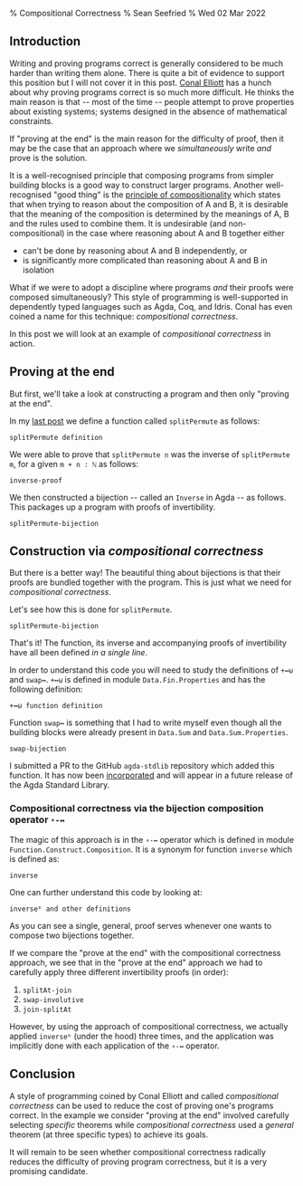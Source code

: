% Compositional Correctness
% Sean Seefried
% Wed 02 Mar 2022

## Introduction

Writing and proving programs correct is generally considered to be much harder than writing them alone. There is quite a bit of evidence to support this position but I will not cover it in this post. [Conal Elliott](http://conal.net) has a hunch about why proving programs correct is so much more difficult. He thinks the main reason is that -- most of the time --  people attempt to prove properties about existing systems; systems designed in the absence of mathematical constraints.

If "proving at the end" is the main reason for the difficulty of proof, then it may be the case that an approach where we _simultaneously_ write _and_ prove is the solution.

It is a well-recognised principle that composing programs from simpler building blocks is a good way to construct larger programs. Another well-recognised "good thing" is the [principle of compositionality](https://en.wikipedia.org/wiki/Principle_of_compositionality) which states that when trying to reason about the composition of A and B, it is desirable that the meaning of the composition is determined by the meanings of A, B and the rules used to combine them. It is undesirable (and non-compositional) in the case where reasoning about A and B together either

- can't be done by reasoning about A and B independently, or
- is significantly more complicated than reasoning about A and B in isolation

What if we were to adopt a discipline where programs _and_ their proofs were composed simultaneously? This style of programming is well-supported in dependently typed languages such as Agda, Coq, and Idris. Conal has even coined a name for this technique: _compositional correctness_.

In this post we will look at an example of _compositional correctness_ in action.

## Proving at the end

But first, we'll take a look at constructing a program and then only "proving at the end".

In my [last post](../proving-a-more-general-theorem-is-often-easier.md) we define a function called `splitPermute` as follows:

```{ htmlDir="2022-02-24-permutations" module="Permutations" delimeters="splitPermute" }
splitPermute definition
```

We were able to prove that `splitPermute n` was the inverse of `splitPermute m`, for a given `m + n : ℕ` as follows:

```{ htmlDir="2022-02-24-permutations" module="Permutations" delimeters="inverse-proof" }
inverse-proof
```

We then constructed a bijection -- called an `Inverse` in Agda -- as follows. This packages up a program with proofs of invertibility.

```{ htmlDir="2022-02-24-permutations" module="Permutations" delimeters="splitPermute-bijection-1" }
splitPermute-bijection
```
## Construction via _compositional correctness_

But there is a better way! The beautiful thing about bijections is that their proofs are bundled together with the program. This is just what we need for _compositional correctness_.

Let's see how this is done for `splitPermute`.

```{ htmlDir="2022-02-24-permutations" module="Permutations" delimeters="splitPermute-bijection-2" }
splitPermute-bijection
```

That's it! The function, its inverse and accompanying proofs of invertibility have all been defined _in a single line_.

In order to understand this code you will need to study the definitions of `+↔⊎` and `swap↔`. `+↔⊎` is defined in module `Data.Fin.Properties` and has the following definition:

```{ htmlDir="2022-02-24-permutations" module="Data.Fin.Properties" fun="+↔⊎" lines="2" }
+↔⊎ function definition
```

Function `swap↔` is something that I had to write myself even though all the building blocks were already present in `Data.Sum` and `Data.Sum.Properties`.

```{ htmlDir="2022-02-24-permutations" module="Permutations" delimeters="swap-bijection" }
swap-bijection
```

I submitted a PR to the GitHub `agda-stdlib` repository which added this function. It has now been [incorporated](https://github.com/agda/agda-stdlib/commit/9bf16e21f0fcdefd9200d4f368bbeaee67b84c75) and will appear in a future release of the Agda Standard Library.


### Compositional correctness via the bijection composition operator `∘-↔`

The magic of this approach is in the `∘-↔` operator which is defined in module `Function.Construct.Composition`. It is a synonym for function `inverse` which is defined as:

```{ htmlDir="2022-02-24-permutations" module="Function.Construct.Composition" lineNumber="196" lines="8" }
inverse
```

One can further understand this code by looking at:

```{ htmlDir="2022-02-24-permutations" module="Function.Construct.Composition" lineNumber="56" lines="16" }
inverseᵇ and other definitions
```

As you can see a single, general, proof serves whenever one wants to compose two bijections together.

If we compare the "prove at the end" with the compositional correctness approach, we see that in the "prove at the end" approach we had to carefully apply three different invertibility proofs (in order):

1. `splitAt-join`
2. `swap-involutive`
3. `join-splitAt`

However, by using the approach of compositional correctness, we actually applied `inverseᵇ` (under the hood) three times, and the application was implicitly done with each application of the `∘-↔` operator.

## Conclusion

A style of programming coined by Conal Elliott and called _compositional correctness_ can be used to reduce the cost of proving one's programs correct. In the example we consider "proving at the end" involved carefully selecting _specific_ theorems while _compositional correctness_ used a _general_ theorem (at three specific types) to achieve its goals.

It will remain to be seen whether compositional correctness radically reduces the difficulty of proving program correctness, but it is a very promising candidate.
